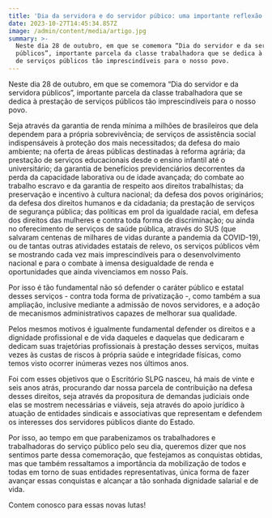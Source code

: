 ```yaml
---
title: 'Dia da servidora e do servidor púbico: uma importante reflexão sobre a data'
date: 2023-10-27T14:45:34.857Z
image: /admin/content/media/artigo.jpg
summary: >-
  Neste dia 28 de outubro, em que se comemora “Dia do servidor e da servidora
  públicos”, importante parcela da classe trabalhadora que se dedica à prestação
  de serviços públicos tão imprescindíveis para o nosso povo.
---
```

Neste dia 28 de outubro, em que se comemora “Dia do servidor e da servidora públicos”, importante parcela da classe trabalhadora que se dedica à prestação de serviços públicos tão imprescindíveis para o nosso povo.



Seja através da garantia de renda mínima a milhões de brasileiros que dela dependem para a própria sobrevivência; de serviços de assistência social indispensáveis à proteção dos mais necessitados; da defesa do maio ambiente; na oferta de áreas públicas destinadas à reforma agrária; da prestação de serviços educacionais desde o ensino infantil até o universitário; da garantia de benefícios previdenciários decorrentes da perda da capacidade laborativa ou de idade avançada; do combate ao trabalho escravo e da garantia de respeito aos direitos trabalhistas; da preservação e incentivo à cultura nacional; da defesa dos povos originários; da defesa dos direitos humanos e da cidadania; da prestação de serviços de segurança pública; das políticas em prol da igualdade racial, em defesa dos direitos das mulheres e contra toda forma de discriminação; ou ainda no oferecimento de serviços de saúde pública, através do SUS (que salvaram centenas de milhares de vidas durante a pandemia da COVID-19), ou de tantas outras atividades estatais de relevo, os serviços públicos vêm se mostrando cada vez mais imprescindíveis para o desenvolvimento nacional e para o combate à imensa desigualdade de renda e oportunidades que ainda vivenciamos em nosso País.



Por isso é tão fundamental não só defender o caráter público e estatal desses serviços - contra toda forma de privatização -, como também a sua ampliação, inclusive mediante a admissão de novos servidores, e a adoção de mecanismos administrativos capazes de melhorar sua qualidade.



Pelos mesmos motivos é igualmente fundamental defender os direitos e a dignidade profissional e de vida daqueles e daquelas que dedicaram e dedicam suas trajetórias profissionais à prestação desses serviços, muitas vezes às custas de riscos à própria saúde e integridade físicas, como temos visto ocorrer inúmeras vezes nos últimos anos.



Foi com esses objetivos que o Escritório SLPG nasceu, há mais de vinte e seis anos atrás, procurando dar nossa parcela de contribuição na defesa desses direitos, seja através da propositura de demandas judiciais onde elas se mostrem necessárias e viáveis, seja através do apoio jurídico à atuação de entidades sindicais e associativas que representam e defendem os interesses dos servidores públicos diante do Estado.



Por isso, ao tempo em que parabenizamos os trabalhadores e trabalhadoras do serviço público pelo seu dia, queremos dizer que nos sentimos parte dessa comemoração, que festejamos as conquistas obtidas, mas que também ressaltamos a importância da mobilização de todos e todas em torno de suas entidades representativas, única forma de fazer avançar essas conquistas e alcançar a tão sonhada dignidade salarial e de vida.



Contem conosco para essas novas lutas!
